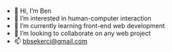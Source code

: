 - 👋 Hi, I’m Ben
- 👀 I’m interested in human-computer interaction
- 🌱 I’m currently learning front-end web development
- 💞️ I’m looking to collaborate on any web project
- 📫 bbsekerci@gmail.com

<!---
bbsekerci/bbsekerci is a ✨ special ✨ repository because its `README.md` (this file) appears on your GitHub profile.
You can click the Preview link to take a look at your changes.
--->
